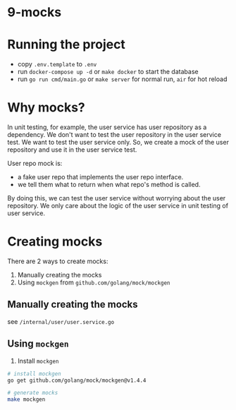 # 9-mocks

# Running the project
- copy `.env.template` to `.env`
- run `docker-compose up -d` or `make docker` to start the database
- run `go run cmd/main.go` or `make server` for normal run, `air` for hot reload

# Why mocks?
In unit testing, for example, the user service has user repository as a dependency. We don't want to test the user repository in the user service test. We want to test the user service only. So, we create a mock of the user repository and use it in the user service test.

User repo mock is:
- a fake user repo that implements the user repo interface.
- we tell them what to return when what repo's method is called.

By doing this, we can test the user service without worrying about the user repository. We only care about the logic of the user service in unit testing of user service.

# Creating mocks
There are 2 ways to create mocks:
1. Manually creating the mocks
2. Using `mockgen` from `github.com/golang/mock/mockgen`

## Manually creating the mocks
see `/internal/user/user.service.go`

## Using `mockgen`
1. Install `mockgen`
```bash
# install mockgen
go get github.com/golang/mock/mockgen@v1.4.4

# generate mocks
make mockgen
```
